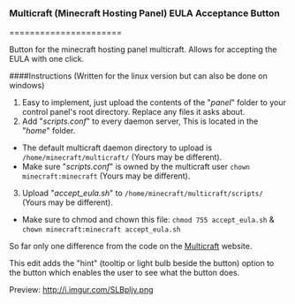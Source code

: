 ### Multicraft (Minecraft Hosting Panel) EULA Acceptance Button
======================

Button for the minecraft hosting panel multicraft. Allows for accepting the EULA with one click.


####Instructions (Written for the linux version but can also be done on windows)

 1. Easy to implement, just upload the contents of the "*panel*" folder to your control panel's root directory. Replace any files it asks about.
 2. Add "*scripts.conf*" to every daemon server, This is located in the "*home*" folder.
   * The default multicraft daemon directory to upload is `/home/minecraft/multicraft/` (Yours may be different).
   * Make sure "*scripts.conf*" is owned by the multicraft user `chown minecraft:minecraft` (Yours may be different).
 3. Upload "*accept_eula.sh*" to `/home/minecraft/multicraft/scripts/` (Yours may be different).
   * Make sure to chmod and chown this file: `chmod 755 accept_eula.sh` & `chown minecraft:minecraft accept_eula.sh`


So far only one difference from the code on the [Multicraft](http://multicraft.org/site/docs?view=howto#12.2.2) website. 

This edit adds the "hint" (tooltip or light bulb beside the button) option to the button which enables the user to see what the button does.

Preview: http://i.imgur.com/SLBpljy.png





